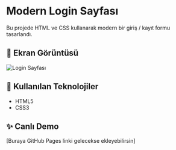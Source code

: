# Modern Login Sayfası

Bu projede HTML ve CSS kullanarak modern bir giriş / kayıt formu tasarlandı.

## 📸 Ekran Görüntüsü

![Login Sayfası](images/signin-form.png)

## 🔧 Kullanılan Teknolojiler

- HTML5
- CSS3

## ✨ Canlı Demo

[Buraya GitHub Pages linki gelecekse ekleyebilirsin]
